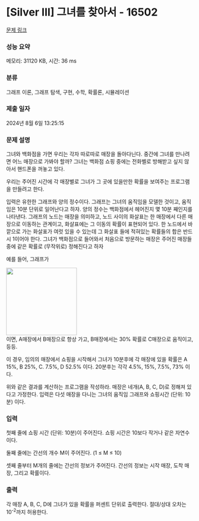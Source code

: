 # [Silver III] 그녀를 찾아서 - 16502 

[문제 링크](https://www.acmicpc.net/problem/16502) 

### 성능 요약

메모리: 31120 KB, 시간: 36 ms

### 분류

그래프 이론, 그래프 탐색, 구현, 수학, 확률론, 시뮬레이션

### 제출 일자

2024년 8월 6일 13:25:15

### 문제 설명

<p>그녀와 백화점을 가면 우리는 각자 따로따로 매장을 돌아다닌다. 중간에 그녀를 만나려면 어느 매장으로 가봐야 할까? 그녀는 백화점 쇼핑 중에는 전화벨로 방해받고 싶지 않아서 핸드폰을 꺼놓고 있다.</p>

<p>우리는 주어진 시간에 각 매장별로 그녀가 그 곳에 있을만한 확률을 보여주는 프로그램을 만들려고 한다.</p>

<p>입력은 유한한 그래프와 양의 정수이다. 그래프는 그녀의 움직임을 모델한 것이고, 움직임은 10분 단위로 일어난다고 하자. 양의 정수는 백화점에서 헤어진지 몇 10분 째인지를 나타낸다. 그래프의 노드는 매장을 의미하고, 노드 사이의 화살표는 한 매장에서 다른 매장으로 이동하는 관계이고, 화살표에는 그 이동의 확률이 표현되어 있다. 한 노드에서 바깥으로 가는 화살표가 여럿 있을 수 있는데 그 화살표 들에 적혀있는 확률들의 합은 반드시 1이어야 한다. 그녀가 백화점으로 들어와서 처음으로 방문하는 매장은 주어진 매장들 중에 같은 확률로 (무작위로) 정해진다고 하자</p>

<p>예를 들어, 그래프가</p>

<p><img alt="" src="https://upload.acmicpc.net/ab89f897-3087-404c-b208-439896ab36ad/-/preview/" style="width: 190px; height: 181px;"><br>
이면, A매장에서 B매장으로 항상 가고, B매장에서는 30% 확률로 C매장으로 움직이고, 등등.</p>

<p>이 경우, 임의의 매장에서 쇼핑을 시작해서 그녀가 10분후에 각 매장에 있을 확률은 A 15%, B 25%, C. 7.5%, D 52.5% 이다. 20분후는 각각 4.5%, 15%, 7.5%, 73% 이다.</p>

<p>위와 같은 결과를 계산하는 프로그램을 작성하라. 매장은 네개(A, B, C, D)로 정해져 있다고 가정한다. 입력은 다섯 매장을 다니는 그녀의 움직임 그래프와 쇼핑시간 (단위: 10분) 이다.</p>

### 입력 

 <p>첫째 줄에 쇼핑 시간 (단위: 10분)이 주어진다. 쇼핑 시간은 10보다 작거나 같은 자연수이다.</p>

<p>둘째 줄에는 간선의 개수 M이 주어진다. (1 ≤ M ≤ 10)</p>

<p>셋째 줄부터 M개의 줄에는 간선의 정보가 주어진다. 간선의 정보는 시작 매장, 도착 매장, 그리고 확률이다.</p>

### 출력 

 <p>각 매장 A, B, C, D에 그녀가 있을 확률을 퍼센트 단위로 출력한다. 절대/상대 오차는 10<sup>-2</sup>까지 허용한다.</p>

